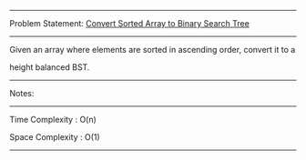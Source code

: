 ******************************************************************************
Problem Statement: [Convert Sorted Array to Binary Search Tree](https://leetcode.com/problems/convert-sorted-array-to-binary-search-tree/)
******************************************************************************
Given an array where elements are sorted in ascending order, convert it to a 

height balanced BST.

******************************************************************************
Notes: 
******************************************************************************
Time Complexity : O(n)

Space Complexity : O(1)

******************************************************************************
